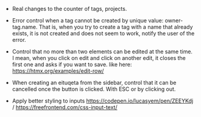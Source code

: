 - Real changes to the counter of tags, projects.

- Error control when a tag cannot be created by unique value: owner-tag.name. That is, when you try to create a tag with a name that already exists, it is not created and does not seem to work, notify the user of the error.

- Control that no more than two elements can be edited at the same time. I mean, when you click on edit and click on another edit, it closes the first one and asks if you want to save. like here: https://htmx.org/examples/edit-row/

- When creating an eituqeta from the sidebar, control that it can be cancelled once the button is clicked. With ESC or by clicking out.

- Apply better styling to inputs https://codepen.io/lucasyem/pen/ZEEYKdj / https://freefrontend.com/css-input-text/

